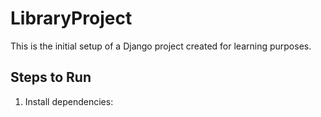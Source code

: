 # LibraryProject

This is the initial setup of a Django project created for learning purposes.

## Steps to Run

1. Install dependencies:
